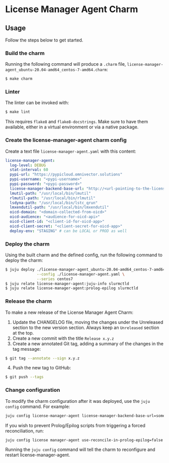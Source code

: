 # License Manager Agent Charm


## Usage

Follow the steps below to get started.

### Build the charm

Running the following command will produce a `.charm` file,
`license-manager-agent_ubuntu-20.04-amd64_centos-7-amd64.charm`:
```bash
$ make charm
```

### Linter

The linter can be invoked with:

```bash
$ make lint
```

This requires `flake8` and `flake8-docstrings`. Make sure to have them
available, either in a virtual environment or via a native package.

### Create the license-manager-agent charm config

Create a text file `license-manager-agent.yaml` with this content:

```yaml
license-manager-agent:
  log-level: DEBUG
  stat-interval: 60
  pypi-url: "https://pypicloud.omnivector.solutions"
  pypi-username: "<pypi-username>"
  pypi-password: "<pypi-password>"
  license-manager-backend-base-url: "http://<url-pointing-to-the-license-manager-backend>"
  lmutil-path: "/usr/local/bin/lmutil"
  rlmutil-path: "/usr/local/bin/rlmutil"
  lsdyna-path: "/usr/local/bin/lstc_qrun"
  lmxendutil-path: "/usr/local/bin/lmxendutil"
  oicd-domain: "<domain-collected-from-oicd>"
  oicd-audience: "<audience-for-oicd-api>"
  oicd-client-id: "<client-id-for-oicd-app>"
  oicd-client-secret: "<client-secret-for-oicd-app>"
  deploy-env: "STAGING" # can be LOCAL or PROD as well
```

### Deploy the charm

Using the built charm and the defined config, run the following command to
deploy the charm:

```bash
$ juju deploy ./license-manager-agent_ubuntu-20.04-amd64_centos-7-amd64.charm \
              --config ./license-manager-agent.yaml \
              --series centos7
$ juju relate license-manager-agent:juju-info slurmctld
$ juju relate license-manager-agent:prolog-epilog slurmctld
```

### Release the charm
To make a new release of the License Manager Agent Charm:

1. Update the CHANGELOG file, moving the changes under the Unreleased section to the new version section. Always keep an `Unreleased` section at the top.
2. Create a new commit with the title `Release x.y.z`
3. Create a new annotated Git tag, adding a summary of the changes in the tag message:
```bash
$ git tag --annotate --sign x.y.z
```
4. Push the new tag to GitHub:
```bash
$ git push --tags
```

### Change configuration

To modify the charm configuration after it was deployed, use the `juju config` command. For example:
```bash
juju config license-manager-agent license-manager-backend-base-url=somenewvalue
```

If you wish to prevent Prolog/Epilog scripts from triggering a forced reconciliation, run:
```bash
juju config license manager-agent use-reconcile-in-prolog-epilog=false
```

Running the `juju config` command will tell the charm to reconfigure and restart license-manager-agent.
